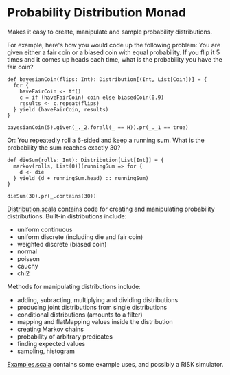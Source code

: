 # Probability Distribution Monad

Makes it easy to create, manipulate and sample probability distributions.

For example, here's how you would code up the following problem: You are given either a fair coin or a
biased coin with equal probability. If you flip it 5 times and it comes up heads each time, what is the
probability you have the fair coin?

    def bayesianCoin(flips: Int): Distribution[(Int, List[Coin])] = {
      for {
        haveFairCoin <- tf()
        c = if (haveFairCoin) coin else biasedCoin(0.9)
        results <- c.repeat(flips)
      } yield (haveFairCoin, results)
    }
  
    bayesianCoin(5).given(_._2.forall(_ == H)).pr(_._1 == true)

Or: You repeatedly roll a 6-sided and keep a running sum. What is the probability the sum reaches
exactly 30?

    def dieSum(rolls: Int): Distribution[List[Int]] = {
      markov(rolls, List(0))(runningSum => for {
        d <- die
      } yield (d + runningSum.head) :: runningSum)
    }

    dieSum(30).pr(_.contains(30))

[Distribution.scala](https://github.com/jliszka/probability-monad/blob/master/Distribution.scala) contains code
for creating and manipulating probability distributions. Built-in distributions include:

- uniform continuous 
- uniform discrete (including die and fair coin)
- weighted discrete (biased coin)
- normal
- poisson
- cauchy
- chi2

Methods for manipulating distributions include:

- adding, subracting, multiplying and dividing distributions
- producing joint distributions from single distributions
- conditional distributions (amounts to a filter)
- mapping and flatMapping values inside the distribution
- creating Markov chains
- probability of arbitrary predicates
- finding expected values
- sampling, histogram

[Examples.scala](https://github.com/jliszka/probability-monad/blob/master/Examples.scala) contains some 
example uses, and possibly a RISK simulator.